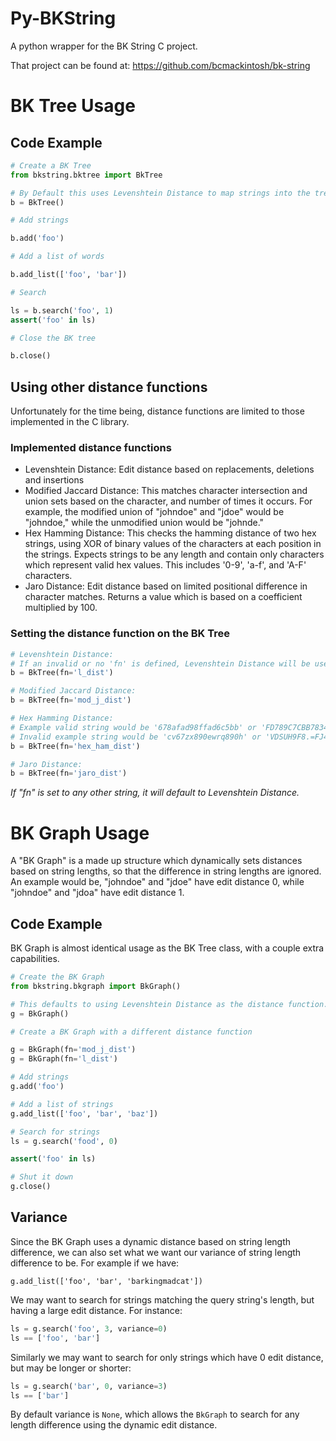 # Py-BKString
A python wrapper for the BK String C project.

That project can be found at:
https://github.com/bcmackintosh/bk-string

# BK Tree Usage

## Code Example
```python
# Create a BK Tree
from bkstring.bktree import BkTree

# By Default this uses Levenshtein Distance to map strings into the tree
b = BkTree()

# Add strings

b.add('foo')

# Add a list of words

b.add_list(['foo', 'bar'])

# Search

ls = b.search('foo', 1)
assert('foo' in ls)

# Close the BK tree

b.close()
```

## Using other distance functions
Unfortunately for the time being, distance functions are limited to those implemented in the C library.  

### Implemented distance functions
* Levenshtein Distance: Edit distance based on replacements, deletions and insertions
* Modified Jaccard Distance: This matches character intersection and union sets based on the character, and number of times it occurs.  For example, the modified union of "johndoe" and "jdoe" would be "johndoe," while the unmodified union would be "johnde."
* Hex Hamming Distance: This checks the hamming distance of two hex strings, using XOR of binary values of the characters at each position in the strings.  Expects strings to be any length and contain only characters which represent valid hex values.  This includes '0-9', 'a-f', and 'A-F' characters.
* Jaro Distance: Edit distance based on limited positional difference in character matches.  Returns a value which is based on a coefficient multiplied by 100.

### Setting the distance function on the BK Tree

```python
# Levenshtein Distance:
# If an invalid or no 'fn' is defined, Levenshtein Distance will be used as default.
b = BkTree(fn='l_dist')

# Modified Jaccard Distance:
b = BkTree(fn='mod_j_dist')

# Hex Hamming Distance:
# Example valid string would be '678afad98ffad6c5bb' or 'FD789C7CBB783452435'
# Invalid example string would be 'cv67zx890ewrq890h' or 'VDSUH9F8.=FJ4V89N-J'
b = BkTree(fn='hex_ham_dist')

# Jaro Distance:
b = BkTree(fn='jaro_dist')

```
*If "fn" is set to any other string, it will default to Levenshtein Distance.*

# BK Graph Usage
A "BK Graph" is a made up structure which dynamically sets distances based on string lengths, so that the difference in string lengths are ignored.  An example would be, "johndoe" and "jdoe" have edit distance 0, while "johndoe" and "jdoa" have edit distance 1.

## Code Example
BK Graph is almost identical usage as the BK Tree class, with a couple extra capabilities.

```python
# Create the BK Graph
from bkstring.bkgraph import BkGraph()

# This defaults to using Levenshtein Distance as the distance function.
g = BkGraph()

# Create a BK Graph with a different distance function

g = BkGraph(fn='mod_j_dist')
g = BkGraph(fn='l_dist')

# Add strings
g.add('foo')

# Add a list of strings
g.add_list(['foo', 'bar', 'baz'])

# Search for strings
ls = g.search('food', 0)

assert('foo' in ls)

# Shut it down
g.close()
```

## Variance
Since the BK Graph uses a dynamic distance based on string length difference, we can also set what we want our variance of string length difference to be.  For example if we have:

    g.add_list(['foo', 'bar', 'barkingmadcat'])

We may want to search for strings matching the query string's length, but having a large edit distance.  For instance:

```python
ls = g.search('foo', 3, variance=0)
ls == ['foo', 'bar']
```

Similarly we may want to search for only strings which have 0 edit distance, but may be longer or shorter:

```python
ls = g.search('bar', 0, variance=3)
ls == ['bar']
```

By default variance is `None`, which allows the `BkGraph` to search for any length difference using the dynamic edit distance.
